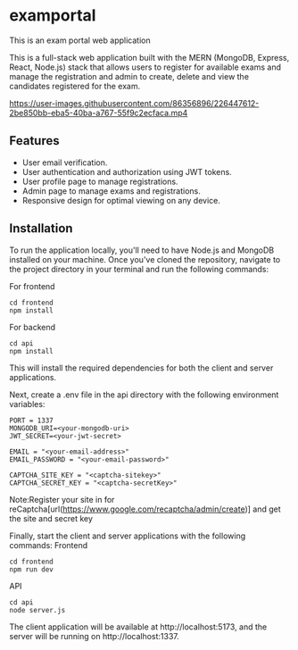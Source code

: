 # examportal
This is an exam portal  web application

This is a full-stack web application built with the MERN (MongoDB, Express, React, Node.js) stack that allows users to register for available exams and manage the registration and admin to create, delete and view the candidates registered for the exam.

https://user-images.githubusercontent.com/86356896/226447612-2be850bb-eba5-40ba-a767-55f9c2ecfaca.mp4


## Features
* User email verification.
* User authentication and authorization using JWT tokens.
* User profile page to manage registrations.
* Admin page to manage exams and registrations.
* Responsive design for optimal viewing on any device.

## Installation

To run the application locally, you'll need to have Node.js and MongoDB installed on your machine. Once you've cloned the repository, navigate to the project directory in your terminal and run the following commands:

For frontend 
```
cd frontend
npm install 
```
For backend
```
cd api
npm install
```
This will install the required dependencies for both the client and server applications.

Next, create a .env file in the api directory with the following environment variables:
```
PORT = 1337
MONGODB_URI=<your-mongodb-uri>
JWT_SECRET=<your-jwt-secret>

EMAIL = "<your-email-address>"
EMAIL_PASSWORD = "<your-email-password>"

CAPTCHA_SITE_KEY = "<captcha-sitekey>"
CAPTCHA_SECRET_KEY = "<captcha-secretKey>"
```
Note:Register your site in for reCaptcha[url(https://www.google.com/recaptcha/admin/create)] and get the site and secret key

Finally, start the client and server applications with the following commands:
Frontend
```
cd frontend
npm run dev
```
API
```
cd api
node server.js
```
The client application will be available at http://localhost:5173, and the server will be running on http://localhost:1337.
